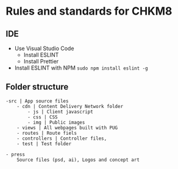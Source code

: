 # Rules and standards for CHKM8

## IDE

-   Use Visual Studio Code
    -   Install ESLINT
    -   Install Prettier
-   Install ESLINT with NPM    ```sudo npm install eslint -g```

## Folder structure

```
-src | App source files
    - cdn | Content Delivery Network folder
        - js | Client javascript
        - css | CSS
        - img | Public images
    - views | All webpages built with PUG
    - routes | Route fiels
    - controllers | Controller files,
    - test | Test folder

- press
    Source files (psd, ai), Logos and concept art
```
